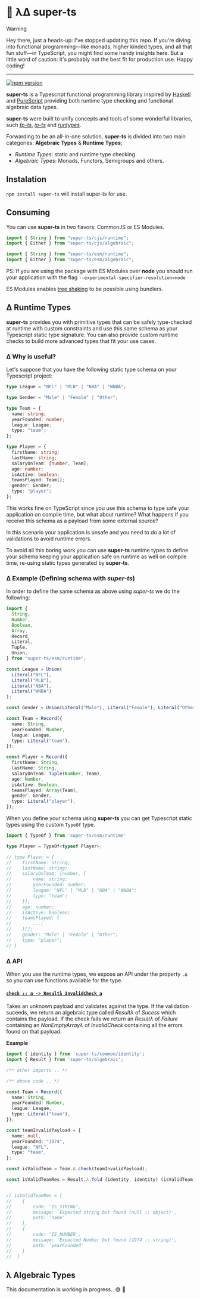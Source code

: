 # <span id="section:home">🦸 λΔ super-ts</span>

> [!WARNING]
> Hey there, just a heads-up: I've stopped updating this repo. If you're diving into functional programming—like monads, higher kinded types, and all that fun stuff—in TypeScript, you might find some handy insights here. But a little word of caution: it's probably not the best fit for production use. Happy coding!

---

[![npm version](https://img.shields.io/npm/v/super-ts.svg)](https://www.npmjs.com/package/super-ts)

**super-ts** is a Typescript functional programming library inspired by [Haskell](https://www.haskell.org/) and [PureScript](http://www.purescript.org/) providing both runtime type checking and functional algebraic data types.

**super-ts** were built to unify concepts and tools of some wonderful libraries, such _[fp-ts](https://github.com/gcanti/fp-ts)_, _[io-ts](https://github.com/gcanti/io-ts)_ and _[runtypes](https://github.com/pelotom/runtypes)_.

Forwarding to be an all-in-one solution, **super-ts** is divided into two main categories: **Algebraic Types** & **Runtime Types**;

- _Runtime Types_: static and runtime type checking
- _Algebraic Types_: Monads, Functors, Semigroups and others.

## <span id="section:instalation">Instalation</span>

`npm install super-ts` will install super-ts for use.

## <span id="section:consuming">Consuming</span>

You can use **super-ts** in two flavors: CommonJS or ES Modules.

```ts
import { String } from "super-ts/cjs/runtime";
import { Either } from "super-ts/cjs/algebraic";
```

```ts
import { String } from "super-ts/esm/runtime";
import { Either } from "super-ts/esm/algebraic";
```

PS: If you are using the package with ES Modules over **node** you should run your application with the flag `--experimental-specifier-resolution=node`

ES Modules enables [tree shaking](https://webpack.js.org/guides/tree-shaking/) to be possible using bundlers.

## <span id="section:runtime-types">Δ Runtime Types</span>

**super-ts** provides you with primitive types that can be safely type-checked at runtime with custom constraints and use this same schema as your Typescript static type signature. You can also provide custom runtime checks to build more advanced types that fit your use cases.

### <span id="section:runtime-types-example">Δ Why is useful?</span>

Let's suppose that you have the following static type schema on your Typescript project:

```ts
type League = "NFL" | "MLB" | "NBA" | "WNBA";

type Gender = "Male" | "Female" | "Other";

type Team = {
  name: string;
  yearFounded: number;
  league: League;
  type: "team";
};

type Player = {
  firstName: string;
  lastName: string;
  salaryOnTeam: [number, Team];
  age: number;
  isActive: boolean;
  teamsPlayed: Team[];
  gender: Gender;
  type: "player";
};
```

This works fine on TypeScript since you use this schema to type safe your application on compile time, but what about runtime? What happens if you receive this schema as a payload from some external source?

In this scenario your application is unsafe and you need to do a lot of validations to avoid runtime errors.

‌To avoid all this boring work you can use **super-ts** runtime types to define your schema keeping your application safe on runtime as well on compile time, re-using static types generated by **super-ts**.

### <span id="section:runtime-types-example">Δ Example (Defining schema with _super-ts_)</span>

In order to define the same schema as above using _super-ts_ we do the following:

```ts
import {
  String,
  Number,
  Boolean,
  Array,
  Record,
  Literal,
  Tuple,
  Union,
} from "super-ts/esm/runtime";

const League = Union(
  Literal("NFL"),
  Literal("MLB"),
  Literal("NBA"),
  Literal("WNBA")
);

const Gender = Union(Literal("Male"), Literal("Female"), Literal("Other"));

const Team = Record({
  name: String,
  yearFounded: Number,
  league: League,
  type: Literal("team"),
});

const Player = Record({
  firstName: String,
  lastName: String,
  salaryOnTeam: Tuple(Number, Team),
  age: Number,
  isActive: Boolean,
  teamsPlayed: Array(Team),
  gender: Gender,
  type: Literal("player"),
});
```

When you define your schema using **super-ts** you can get Typescript static types using the custom `TypeOf` type.

```ts
import { TypeOf } from 'super-ts/esm/runtime'

type Player = TypeOf<typeof Player>;

// type Player = {
//    firstName: string;
//    lastName: string;
//    salaryOnTeam: [number, {
//        name: string;
//        yearFounded: number;
//        league: "NFL" | "MLB" | "NBA" | "WNBA";
//        type: "team";
//    }];
//    age: number;
//    isActive: boolean;
//    teamsPlayed: {
//        ...;
//    }[];
//    gender: "Male" | "Female" | "Other";
//    type: "player";
// }


```

### <span id="section:runtime-types-example">Δ API</span>

When you use the runtime types, we expose an API under the property `.Δ` so you can use functions available for the type.

#### <a name="create" href="#L512">`check :: a -⁠> Resultλ InvalidCheck a`</a>

Takes an unknown payload and validates against the type. If the validation suceeds,
we return an algebraic type called _Resultλ_ of _Sucess_ which contains the payload.
If the check fails we return an _Resultλ_ of _Failure_ containing an _NonEmptyArrayλ_
of _InvalidCheck_ containing all the errors found on that payload.

**Example**

```ts
import { identity } from 'super-ts/common/identity';
import { Result } from 'super-ts/algebraic';

/** other imports .. */

/** above code .. */

const Team = Record({
  name: String,
  yearFounded: Number,
  league: League,
  type: Literal("team"),
});

const teamInvalidPayload = {
  name: null,
  yearFounded: "1974",
  league: "NFL",
  type: "team",
};

const isValidTeam = Team.Δ.check(teamInvalidPayload);

const isValidTeamRes = Result.λ.fold (identity, identity) (isValidTeam);


// isValidTeamRes = [
//    {
//        code: 'IS_STRING',
//        message: 'Expected string but found (null :: object)',
//        path: 'name'
//    },
//    {
//        code: 'IS_NUMBER',
//        message: 'Expected Number but found (1974 :: string)',
//        path: 'yearFounded'
//    }
//  ]

```

## <span id="section:algebraic-types">λ Algebraic Types</span>

This documentation is working in progress.. 😅 🚧
